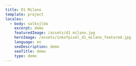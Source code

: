 ```yaml
---
title: D1 Milano
template: project
locales:
  - body: salksjlda
    excerpt: demo
    featuredImage: /assets/d1 milano.jpg
    heroImage: /assets/inkofpixel_d1_milano_featured.jpg
    language: en
    seoDescription: demo
    seoTitle: demo
    type: demo
---
```



